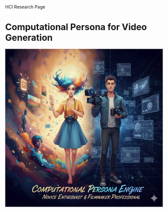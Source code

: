 <!DOCTYPE html>
<html>
<head>
    HCI Research Page
</head>
<body>
    <h1>Computational Persona for Video Generation</h1>
    <img src="unnamed.png" alt="HCI interface for AI generation">
</body>
</html>
